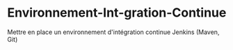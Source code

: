 # Environnement-Int-gration-Continue
Mettre en place un environnement d'intégration continue Jenkins (Maven, Git)
